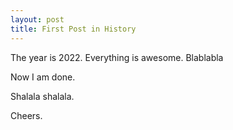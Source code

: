 ```yaml
---
layout: post
title: First Post in History
---
```


The year is 2022.
Everything is awesome.
Blablabla

Now I am done.

Shalala shalala.

Cheers.
